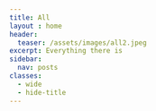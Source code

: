 ```yaml
---
title: All
layout : home
header:
  teaser: /assets/images/all2.jpeg
excerpt: Everything there is
sidebar:
  nav: posts
classes:
  - wide
  - hide-title
---
```



